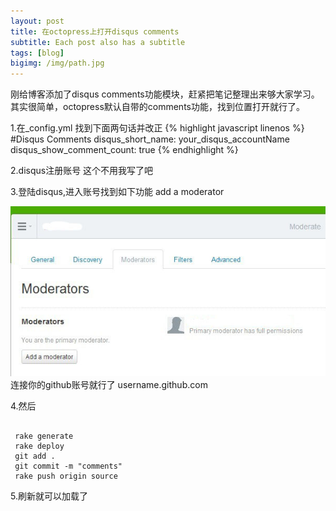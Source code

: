 ```yaml
---
layout: post
title: 在octopress上打开disqus comments
subtitle: Each post also has a subtitle
tags: [blog]
bigimg: /img/path.jpg
---
```

刚给博客添加了disqus comments功能模块，赶紧把笔记整理出来够大家学习。
其实很简单，octopress默认自带的comments功能，找到位置打开就行了。


1.在_config.yml 找到下面两句话并改正
{% highlight javascript linenos %}
#Disqus Comments
disqus_short_name: your_disqus_accountName
disqus_show_comment_count: true
{% endhighlight %}

2.disqus注册账号
  这个不用我写了吧

3.登陆disqus,进入账号找到如下功能 add a moderator

![Crepe](/images/blog/comment.jpg)
连接你的github账号就行了 username.github.com

4.然后
<pre><code>
 rake generate
 rake deploy
 git add .
 git commit -m "comments"
 rake push origin source
</pre></code>


5.刷新就可以加载了